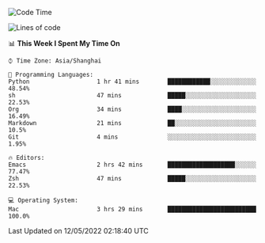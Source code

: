 <!--START_SECTION:waka-->
![Code Time](http://img.shields.io/badge/Code%20Time-706%20hrs%2052%20mins-blue)

![Lines of code](https://img.shields.io/badge/From%20Hello%20World%20I%27ve%20Written-22%20Thousand%20lines%20of%20code-blue)

📊 **This Week I Spent My Time On** 

```text
⌚︎ Time Zone: Asia/Shanghai

💬 Programming Languages: 
Python                   1 hr 41 mins        ████████████░░░░░░░░░░░░░   48.54% 
sh                       47 mins             █████░░░░░░░░░░░░░░░░░░░░   22.53% 
Org                      34 mins             ████░░░░░░░░░░░░░░░░░░░░░   16.49% 
Markdown                 21 mins             ██░░░░░░░░░░░░░░░░░░░░░░░   10.5% 
Git                      4 mins              ░░░░░░░░░░░░░░░░░░░░░░░░░   1.95%

🔥 Editors: 
Emacs                    2 hrs 42 mins       ███████████████████░░░░░░   77.47% 
Zsh                      47 mins             █████░░░░░░░░░░░░░░░░░░░░   22.53%

💻 Operating System: 
Mac                      3 hrs 29 mins       █████████████████████████   100.0%

```


 Last Updated on 12/05/2022 02:18:40 UTC
<!--END_SECTION:waka-->
